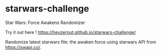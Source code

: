 # starwars-challenge

Star Wars: Force Awakens Randomizer

Try it out here ! https://heyzernut.github.io/starwars-challenge/

Randomize latest starwars file: the awaken force using starwars API from https://swapi.co/.

